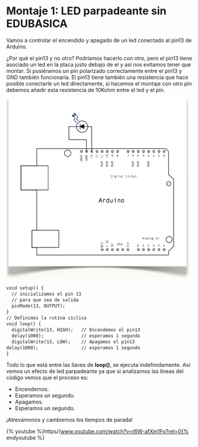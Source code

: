 
# Montaje 1: LED parpadeante sin EDUBASICA

Vamos a controlar el encendido y apagado de un led conectado al pin13 de Arduino. 

¿Por qué el pin13 y no otro? Podríamos hacerlo con otro, pero el pin13 tiene asociado un led en la placa justo debajo de el y así nos evitamos tener que montar. Si pusiéramos un pin polarizado correctamente entre el pin13 y GND también funcionaría. El pin13 tiene también una resistencia que hace posible conectarle un led directamente, si hacemos el montaje con otro pin debemos añadir esta resistencia de 10Kohm entre el led y el pin.

![](img/Captura_de_pantalla_2015-05-19_a_las_11.31.53.png)

```cpp+lineNumbers:true
void setup() {                
  // inicializamos el pin 13 
  // para que sea de salida
  pinMode(13, OUTPUT);     
}
// Definimos la rutina cíclica
void loop() {
  digitalWrite(13, HIGH);   // Encendemos el pin13
  delay(1000);              // esperamos 1 segundo
  digitalWrite(13, LOW);    // Apagamos el pin13  
delay(1000);                // esperamos 1 segundo
}
```

Todo lo que está entre las llaves de **loop()**, se ejecuta indefinidamente. Así vemos un efecto de led parpadeante ya que si analizamos las líneas del código vemos que el proceso es:

- Encendemos.
- Esperamos un segundo.
- Apagamos.
- Esperamos un segundo.  

¡Atrevámonos y cambiemos los tiempos de parada!

{% youtube %}https//www.youtube.com/watch?v=t6W-afXm1Fo?rel=0{% endyoutube %}




